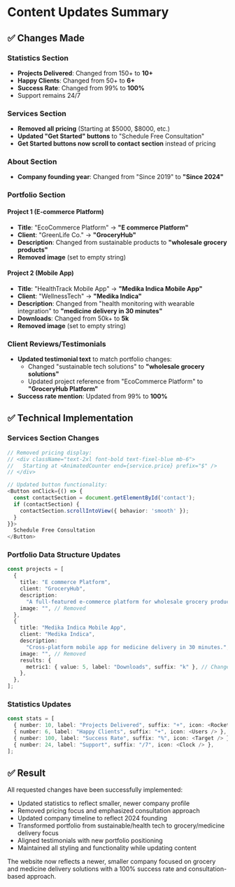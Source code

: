 # Content Updates Summary

## ✅ Changes Made

### Statistics Section

- **Projects Delivered**: Changed from 150+ to **10+**
- **Happy Clients**: Changed from 50+ to **6+**
- **Success Rate**: Changed from 99% to **100%**
- Support remains 24/7

### Services Section

- **Removed all pricing** (Starting at $5000, $8000, etc.)
- **Updated "Get Started" buttons** to "Schedule Free Consultation"
- **Get Started buttons now scroll to contact section** instead of pricing

### About Section

- **Company founding year**: Changed from "Since 2019" to **"Since 2024"**

### Portfolio Section

#### Project 1 (E-commerce Platform)

- **Title**: "EcoCommerce Platform" → **"E commerce Platform"**
- **Client**: "GreenLife Co." → **"GroceryHub"**
- **Description**: Changed from sustainable products to **"wholesale grocery products"**
- **Removed image** (set to empty string)

#### Project 2 (Mobile App)

- **Title**: "HealthTrack Mobile App" → **"Medika Indica Mobile App"**
- **Client**: "WellnessTech" → **"Medika Indica"**
- **Description**: Changed from "health monitoring with wearable integration" to **"medicine delivery in 30 minutes"**
- **Downloads**: Changed from 50k+ to **5k**
- **Removed image** (set to empty string)

### Client Reviews/Testimonials

- **Updated testimonial text** to match portfolio changes:
  - Changed "sustainable tech solutions" to **"wholesale grocery solutions"**
  - Updated project reference from "EcoCommerce Platform" to **"GroceryHub Platform"**
- **Success rate mention**: Updated from 99% to **100%**

## ✅ Technical Implementation

### Services Section Changes

```typescript
// Removed pricing display:
// <div className="text-2xl font-bold text-fixel-blue mb-6">
//   Starting at <AnimatedCounter end={service.price} prefix="$" />
// </div>

// Updated button functionality:
<Button onClick={() => {
  const contactSection = document.getElementById('contact');
  if (contactSection) {
    contactSection.scrollIntoView({ behavior: 'smooth' });
  }
}}>
  Schedule Free Consultation
</Button>
```

### Portfolio Data Structure Updates

```typescript
const projects = [
  {
    title: "E commerce Platform",
    client: "GroceryHub",
    description:
      "A full-featured e-commerce platform for wholesale grocery products with AI-powered recommendations.",
    image: "", // Removed
  },
  {
    title: "Medika Indica Mobile App",
    client: "Medika Indica",
    description:
      "Cross-platform mobile app for medicine delivery in 30 minutes.",
    image: "", // Removed
    results: {
      metric1: { value: 5, label: "Downloads", suffix: "k" }, // Changed from 50k+
    },
  },
];
```

### Statistics Updates

```typescript
const stats = [
  { number: 10, label: "Projects Delivered", suffix: "+", icon: <Rocket /> },
  { number: 6, label: "Happy Clients", suffix: "+", icon: <Users /> },
  { number: 100, label: "Success Rate", suffix: "%", icon: <Target /> },
  { number: 24, label: "Support", suffix: "/7", icon: <Clock /> },
];
```

## ✅ Result

All requested changes have been successfully implemented:

- Updated statistics to reflect smaller, newer company profile
- Removed pricing focus and emphasized consultation approach
- Updated company timeline to reflect 2024 founding
- Transformed portfolio from sustainable/health tech to grocery/medicine delivery focus
- Aligned testimonials with new portfolio positioning
- Maintained all styling and functionality while updating content

The website now reflects a newer, smaller company focused on grocery and medicine delivery solutions with a 100% success rate and consultation-based approach.
